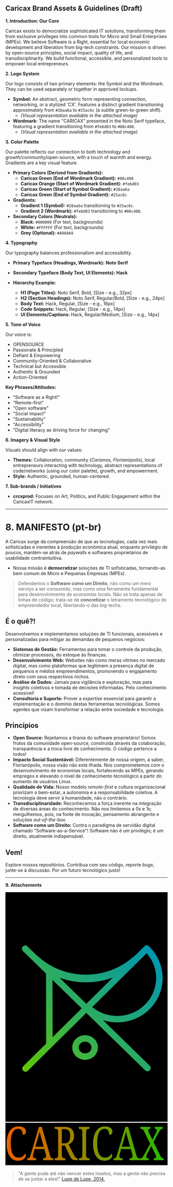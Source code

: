 ## Caricax Brand Assets & Guidelines (Draft)

**1. Introduction: Our Core**

Caricax exists to democratize sophisticated IT solutions, transforming them from exclusive privileges into common tools for Micro and Small Enterprises (MPEs). We believe Software is a Right, essential for local economic development and liberation from big-tech constraints. Our mission is driven by open-source principles, social impact, quality of life, and transdisciplinarity. We build functional, accessible, and personalized tools to empower local entrepreneurs.


**2. Logo System**

Our logo consists of two primary elements: the Symbol and the Wordmark. They can be used separately or together in approved lockups.

*   **Symbol:** An abstract, geometric form representing connection, networking, or a stylized 'CX'. Features a distinct gradient transitioning approximately from `#28aa6a` to `#25ac6c` (a subtle green-to-green shift).
    *   *(Visual representation available in the attached image)*
*   **Wordmark:** The name "CARICAX" presented in the Noto Serif typeface, featuring a gradient transitioning from `#fe6d03` to `#08c408`.
    *   *(Visual representation available in the attached image)*


**3. Color Palette**

Our palette reflects our connection to both technology and growth/community/open-source, with a touch of warmth and energy. Gradients are a key visual feature.

*   **Primary Colors (Derived from Gradients):**
    *   **Caricax Green (End of Wordmark Gradient):** `#08c408`
    *   **Caricax Orange (Start of Wordmark Gradient):** `#fe6d03`
    *   **Caricax Green (Start of Symbol Gradient):** `#28aa6a`
    *   **Caricax Green (End of Symbol Gradient):** `#25ac6c`
*   **Gradients:**
    *   **Gradient 1 (Symbol):** `#28aa6a` transitioning to `#25ac6c`.
    *   **Gradient 2 (Wordmark):** `#fe6d03` transitioning to `#08c408`.
*   **Secondary Colors (Neutrals):**
    *   **Black:** `#000000` (For text, backgrounds)
    *   **White:** `#FFFFFF` (For text, backgrounds)
    *   **Grey (Optional):** `#A9A9A9`

**4. Typography**

Our typography balances professionalism and accessibility.

*   **Primary Typeface (Headings, Wordmark):** **Noto Serif**
*   **Secondary Typeface (Body Text, UI Elements):** **Hack**

*   **Hierarchy Example:**
    *   **H1 (Page Titles):** Noto Serif, Bold, [Size - e.g., 32px]
    *   **H2 (Section Headings):** Noto Serif, Regular/Bold, [Size - e.g., 24px]
    *   **Body Text:** Hack, Regular, [Size - e.g., 16px]
    *   **Code Snippets:** Hack, Regular, [Size - e.g., 14px]
    *   **UI Elements/Captions:** Hack, Regular/Medium, [Size - e.g., 14px]

**5. Tone of Voice**

Our voice is:

*   OPENSOURCE
*   Passionate & Principled
*   Defiant & Empowering
*   Community-Oriented & Collaborative
*   Technical but Accessible
*   Authentic & Grounded
*   Action-Oriented

**Key Phrases/Attitudes:**

*   "Software as a Right!"
*   "Remote-first"
*   "Open software"
*   "Social impact"
*   "Sustainability"
*   "Accessibility"
*   "Digital literacy as driving force for changing"


**6. Imagery & Visual Style**

Visuals should align with our values:

*   **Themes:** Collaboration, community (*Carianos, Florianópolis*), local entrepreneurs interacting with technology, abstract representations of code/networks (using our color palette), growth, and empowerment.
*   **Style:** Authentic, grounded, human-centered.

**7. Sub-brands / Initiatives**

*   **crcxprod:** Focuses on Art, Politics, and Public Engagement within the CaricaxIT network.
____________________
# 8. MANIFESTO (pt-br)

A Caricax surge da compreensão de que as tecnologias, cada vez mais sofisticadas e inerentes à produção econômica atual, enquanto privilégio de poucos, mantém-se atrás de *paywalls* e softwares proprietários de usabilidade contraintuitiva.

* Nossa missão é **democratizar** soluções de TI sofisticadas, tornando-as bem comum de Micro e Pequenas Empresas (MPEs). 

> Defendemos o **Software como um Direito**, não como um mero serviço a ser consumido, mas como uma ferramenta fundamental para desenvolvimento de *economias locais*. Não se trata apenas de linhas de código; trata-se de **concretizar** o letramento tecnológico do empreendedor local, libertando-o das big-techs. 

## É o quê?!

Desenvolvemos e implementamos soluções de TI funcionais, acessíveis e personalizadas para mitigar as demandas de pequenos negócios:

*   **Sistemas de Gestão:** Ferramentas para tomar o controle da produção, otimizar processos, do estoque às finanças.
*   **Desenvolvimento Web:** Websites não como meras vitrines no mercado digital, mas como plataformas que legitimem a presença digital de pequenos e médios empreendimentos, promovendo o engajamento direto com seus respectivos nichos.
*   **Análise de Dados:** Jamais para vigilância e exploração, mas para *insights* coletivos e tomada de decisões informadas. Pelo conhecimento acessível!
*   **Consultoria e Suporte:** Prover a *expertise* essencial para garantir a implementação e o domínio destas ferramentas tecnológicas. Somos agentes que visam transformar a relação entre sociedade e tecnologia.
  
## Princípios

*   **Open Source:** Rejeitamos a tirania do software proprietário! Somos frutos da comunidade open-source, construída através da colaboração, transparência e a troca livre de conhecimento. O código pertence a todos!
*   **Impacto Social Sustentável:** Diferentemente de nossa origem, a saber, Florianópolis, nossa visão não está ilhada. Nos comprometemos com o desenvolvimento de economias locais, fortalecendo as MPEs, gerando empregos e elevando o nível de conhecimento tecnológico a partir do aumento de usuários Linux.
*   **Qualidade de Vida:** Nosso modelo *remote-first* e cultura organizacional priorizam o bem-estar, a autonomia e a responsabilidade coletiva. A tecnologia deve servir à humanidade, não o contrário.
* **Transdisciplinaridade:** Reconhecemos a força inerente na integração de diversas áreas do conhecimento. Não nos limitemos a 0s e 1s; mergulhemos, pois, na fonte de inovação, pensamento abrangente e soluções *out-of-the-box*.
*   **Software como um Direito:** Contra o paradigma de servidão digital chamado "Software-as-a-Service"! Software não é um privilégio; é um direito, atualmente indispensável.

## Vem!

Explore nossos repositórios. Contribua com seu código, reporte *bugs*, junte-se à discussão. Por um futuro tecnológico justo!
_______________________


**9. Attachements**

![Logo](image-2.png)
![Logo](image.png)




> "A gente pode até não vencer estes insetos, mas a gente não precisa de se juntar a eles!" [Lupe de Lupe, 2014.](https://lupedelupe.bandcamp.com/track/eu-j-venci-2)

